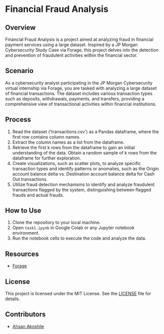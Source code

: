 # Financial Fraud Analysis

## Overview
Financial Fraud Analysis is a project aimed at analyzing fraud in financial payment services using a large dataset. Inspired by a JP Morgan Cybersecurity Study Case via Forage, this project delves into the detection and prevention of fraudulent activities within the financial sector.

## Scenario
As a cybersecurity analyst participating in the JP Morgan Cybersecurity virtual internship via Forage, you are tasked with analyzing a large dataset of financial transactions. The dataset includes various transaction types such as deposits, withdrawals, payments, and transfers, providing a comprehensive view of transactional activities within financial institutions.

## Process
1. Read the dataset ('transactions.csv') as a Pandas dataframe, where the first row contains column names.
2. Extract the column names as a list from the dataframe.
3. Retrieve the first k rows from the dataframe to gain an initial understanding of the data. Obtain a random sample of k rows from the dataframe for further exploration.
4. Create visualizations, such as scatter plots, to analyze specific transaction types and identify patterns or anomalies, such as the Origin account balance delta vs. Destination account balance delta for Cash Out transactions.
5. Utilize fraud detection mechanisms to identify and analyze fraudulent transactions flagged by the system, distinguishing between flagged frauds and actual frauds.

## How to Use
1. Clone the repository to your local machine.
2. Open `task1.ipynb` in Google Colab or any Jupyter notebook environment.
3. Run the notebook cells to execute the code and analyze the data.

## Resources
- [Forage](https://www.theforage.com/?ref=g45XpK5j36bJjxWdA)

## License
This project is licensed under the MIT License. See the [LICENSE](https://github.com/AhsanA3/Financial-Fraud-Analysis/blob/main/LICENSE) file for details.

## Contributors
- [Ahsan Akoshile](https://github.com/AhsanA3)
